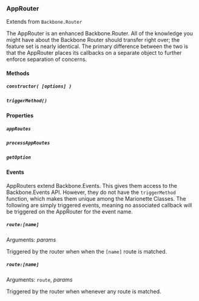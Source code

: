 ### AppRouter  
Extends from `Backbone.Router`

The AppRouter is an enhanced Backbone.Router. All of the knowledge you might have about
the Backbone Router should transfer right over; the feature set is nearly identical. The primary
difference between the two is that the AppRouter places its callbacks on a separate object to
further enforce separation of concerns.

#### Methods

##### `constructor( [options] )`

##### `triggerMethod()`

#### Properties

##### `appRoutes`

##### `processAppRoutes`

##### `getOption`

#### Events

AppRouters extend Backbone.Events. This gives them access to the Backbone.Events API. However,
they do not have the `triggerMethod` function, which makes them unique among the Marionette
Classes. The following are simply triggered events, meaning no associated callback will be
triggered on the AppRouter for the event name.
 
##### `route:[name]`  
Arguments: *params*

Triggered by the router when when the `[name]` route is matched.

##### `route:[name]`  
Arguments: `route`, *params*

Triggered by the router when whenever any route is matched.
